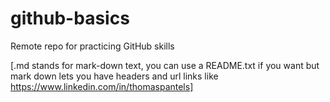 # github-basics
Remote repo for practicing GitHub skills

[.md stands for mark-down text, you can use a README.txt if you want but mark down lets you have headers and url links like
https://www.linkedin.com/in/thomaspantels]
